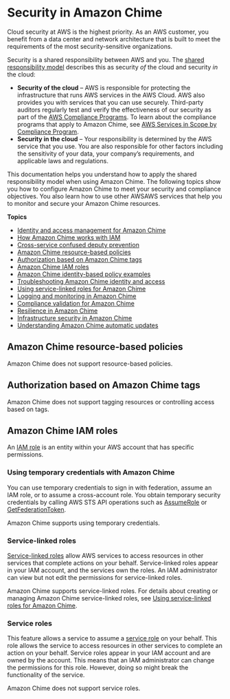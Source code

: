 # Security in Amazon Chime<a name="security"></a>

Cloud security at AWS is the highest priority\. As an AWS customer, you benefit from a data center and network architecture that is built to meet the requirements of the most security\-sensitive organizations\.

Security is a shared responsibility between AWS and you\. The [shared responsibility model](http://aws.amazon.com/compliance/shared-responsibility-model/) describes this as security *of* the cloud and security *in* the cloud:
+ **Security of the cloud** – AWS is responsible for protecting the infrastructure that runs AWS services in the AWS Cloud\. AWS also provides you with services that you can use securely\. Third\-party auditors regularly test and verify the effectiveness of our security as part of the [AWS Compliance Programs](http://aws.amazon.com/compliance/programs/)\. To learn about the compliance programs that apply to Amazon Chime, see [AWS Services in Scope by Compliance Program](http://aws.amazon.com/compliance/services-in-scope/)\.
+ **Security in the cloud** – Your responsibility is determined by the AWS service that you use\. You are also responsible for other factors including the sensitivity of your data, your company’s requirements, and applicable laws and regulations\. 

This documentation helps you understand how to apply the shared responsibility model when using Amazon Chime\. The following topics show you how to configure Amazon Chime to meet your security and compliance objectives\. You also learn how to use other AWSAWS services that help you to monitor and secure your Amazon Chime resources\. 

**Topics**
+ [Identity and access management for Amazon Chime](security-iam.md)
+ [How Amazon Chime works with IAM](security_iam_service-with-iam.md)
+ [Cross\-service confused deputy prevention](confused-deputy.md)
+ [Amazon Chime resource\-based policies](#security_iam_service-with-iam-resource-based-policies)
+ [Authorization based on Amazon Chime tags](#security_iam_service-with-iam-tags)
+ [Amazon Chime IAM roles](#security_iam_service-with-iam-roles)
+ [Amazon Chime identity\-based policy examples](security_iam_id-based-policy-examples.md)
+ [Troubleshooting Amazon Chime identity and access](security_iam_troubleshoot.md)
+ [Using service\-linked roles for Amazon Chime](using-service-linked-roles.md)
+ [Logging and monitoring in Amazon Chime](monitoring-overview.md)
+ [Compliance validation for Amazon Chime](compliance.md)
+ [Resilience in Amazon Chime](disaster-recovery-resiliency.md)
+ [Infrastructure security in Amazon Chime](infrastructure-security.md)
+ [Understanding Amazon Chime automatic updates](chime-auto-update.md)

## Amazon Chime resource\-based policies<a name="security_iam_service-with-iam-resource-based-policies"></a>

Amazon Chime does not support resource\-based policies\.

## Authorization based on Amazon Chime tags<a name="security_iam_service-with-iam-tags"></a>

Amazon Chime does not support tagging resources or controlling access based on tags\.

## Amazon Chime IAM roles<a name="security_iam_service-with-iam-roles"></a>

An [IAM role](https://docs.aws.amazon.com/IAM/latest/UserGuide/id_roles.html) is an entity within your AWS account that has specific permissions\.

### Using temporary credentials with Amazon Chime<a name="security_iam_service-with-iam-roles-tempcreds"></a>

You can use temporary credentials to sign in with federation, assume an IAM role, or to assume a cross\-account role\. You obtain temporary security credentials by calling AWS STS API operations such as [AssumeRole](https://docs.aws.amazon.com/STS/latest/APIReference/API_AssumeRole.html) or [GetFederationToken](https://docs.aws.amazon.com/STS/latest/APIReference/API_GetFederationToken.html)\. 

Amazon Chime supports using temporary credentials\. 

### Service\-linked roles<a name="security_iam_service-with-iam-roles-service-linked"></a>

[Service\-linked roles](https://docs.aws.amazon.com/IAM/latest/UserGuide/id_roles_terms-and-concepts.html#iam-term-service-linked-role) allow AWS services to access resources in other services that complete actions on your behalf\. Service\-linked roles appear in your IAM account, and the services own the roles\. An IAM administrator can view but not edit the permissions for service\-linked roles\.

Amazon Chime supports service\-linked roles\. For details about creating or managing Amazon Chime service\-linked roles, see [Using service\-linked roles for Amazon Chime](using-service-linked-roles.md)\.

### Service roles<a name="security_iam_service-with-iam-roles-service"></a>

This feature allows a service to assume a [service role](https://docs.aws.amazon.com/IAM/latest/UserGuide/id_roles_terms-and-concepts.html#iam-term-service-role) on your behalf\. This role allows the service to access resources in other services to complete an action on your behalf\. Service roles appear in your IAM account and are owned by the account\. This means that an IAM administrator can change the permissions for this role\. However, doing so might break the functionality of the service\.

Amazon Chime does not support service roles\. 
